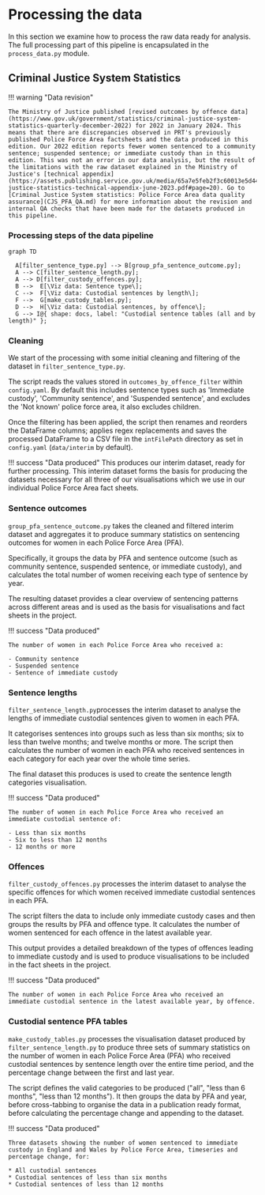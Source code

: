 # Processing the data

In this section we examine how to process the raw data ready for analysis. The full processing part of this pipeline is encapsulated in the `process_data.py` module.

## Criminal Justice System Statistics

!!! warning "Data revision"

    The Ministry of Justice published [revised outcomes by offence data](https://www.gov.uk/government/statistics/criminal-justice-system-statistics-quarterly-december-2022) for 2022 in January 2024. This means that there are discrepancies observed in PRT's previously published Police Force Area factsheets and the data produced in this edition. Our 2022 edition reports fewer women sentenced to a community sentence; suspended sentence; or immediate custody than in this edition. This was not an error in our data analysis, but the result of the limitations with the raw dataset explained in the Ministry of Justice's [technical appendix](https://assets.publishing.service.gov.uk/media/65a7e5feb2f3c60013e5d44b/criminal-justice-statistics-technical-appendix-june-2023.pdf#page=20). Go to [Criminal Justice System statistics: Police Force Area data quality assurance](CJS_PFA_QA.md) for more information about the revision and internal QA checks that have been made for the datasets produced in this pipeline.

### Processing steps of the data pipeline
``` mermaid
graph TD

  A[filter_sentence_type.py] --> B[group_pfa_sentence_outcome.py];
  A --> C[filter_sentence_length.py];
  A --> D[filter_custody_offences.py];
  B -->  E[\Viz data: Sentence type\];
  C -->  F[\Viz data: Custodial sentences by length\];
  F -->  G[make_custody_tables.py];
  D -->  H[\Viz data: Custodial sentences, by offence\];
  G --> I@{ shape: docs, label: "Custodial sentence tables (all and by length)" };
```

### Cleaning

We start of the processing with some initial cleaning and filtering of the dataset in `filter_sentence_type.py`.

The script reads the values stored in `outcomes_by_offence_filter` within `config.yaml`. By default this includes sentence types such as 'Immediate custody', 'Community sentence', and 'Suspended sentence', and excludes the 'Not known' police force area, it also excludes children.

Once the filtering has been applied, the script then renames and reorders the DataFrame columns; applies regex replacements and saves the processed DataFrame to a CSV file in the `intFilePath` directory as set in `config.yaml` (`data/interim` by default).

!!! success "Data produced"
    This produces our interim dataset, ready for further processing. This interim dataset forms the basis for producing the datasets necessary for all three of our visualisations which we use in our individual Police Force Area fact sheets.

### Sentence outcomes

`group_pfa_sentence_outcome.py` takes the cleaned and filtered interim dataset and aggregates it to produce summary statistics on sentencing outcomes for women in each Police Force Area (PFA).

Specifically, it groups the data by PFA and sentence outcome (such as community sentence, suspended sentence, or immediate custody), and calculates the total number of women receiving each type of sentence by year.

The resulting dataset provides a clear overview of sentencing patterns across different areas and is used as the basis for visualisations and fact sheets in the project.

!!! success "Data produced"

    The number of women in each Police Force Area who received a:
    
    - Community sentence
    - Suspended sentence
    - Sentence of immediate custody


### Sentence lengths

`filter_sentence_length.py`processes the interim dataset to analyse the lengths of immediate custodial sentences given to women in each PFA. 

It categorises sentences into groups such as less than six months; six to less than twelve months; and twelve months or more. The script then calculates the number of women in each PFA who received sentences in each category for each year over the whole time series.

The final dataset this produces is used to create the sentence length categories visualisation.

!!! success "Data produced"

    The number of women in each Police Force Area who received an immediate custodial sentence of:

    - Less than six months
    - Six to less than 12 months
    - 12 months or more


### Offences

`filter_custody_offences.py` processes the interim dataset to analyse the specific offences for which women received immediate custodial sentences in each PFA.

The script filters the data to include only immediate custody cases and then groups the results by PFA and offence type. It calculates the number of women sentenced for each offence in the latest available year.

This output provides a detailed breakdown of the types of offences leading to immediate custody and is used to produce visualisations to be included in the fact sheets in the project.

!!! success "Data produced"

    The number of women in each Police Force Area who received an immediate custodial sentence in the latest available year, by offence.


### Custodial sentence PFA tables

`make_custody_tables.py` processes the visualisation dataset produced by `filter_sentence_length.py` to produce three sets of summary statistics on the number of women in each Police Force Area (PFA) who received custodial sentences by sentence length over the entire time period, and the percentage change between the first and last year.

The script defines the valid categories to be produced ("all", "less than 6 months", "less than 12 months"). It then groups the data by PFA and year, before cross-tabbing to organise the data in a publication ready format, before calculating the percentage change and appending to the dataset.

!!! success "Data produced"

    Three datasets showing the number of women sentenced to immediate custody in England and Wales by Police Force Area, timeseries and percentage change, for:
    
    * All custodial sentences
    * Custodial sentences of less than six months
    * Custodial sentences of less than 12 months